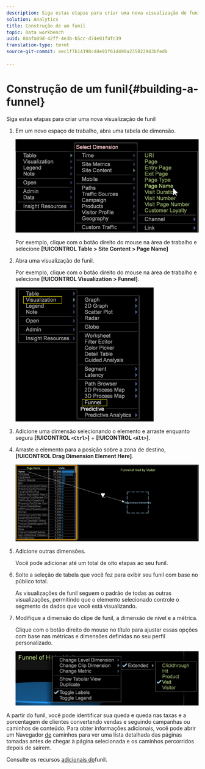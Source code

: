 ```yaml
---
description: Siga estas etapas para criar uma nova visualização de funil
solution: Analytics
title: Construção de um funil
topic: Data workbench
uuid: 88afa09d-42ff-4e3b-b5cc-d74e01f4fc39
translation-type: tm+mt
source-git-commit: aec1f7b14198cdde91f61d490a235022943bfedb

---
```



# Construção de um funil{#building-a-funnel}

Siga estas etapas para criar uma nova visualização de funil

<!-- <a id="section_A8F5530114814B689C298E369AD0643E"></a> -->

1. Em um novo espaço de trabalho, abra uma tabela de dimensão.

   ![](assets/dimension_table_pagename.png)

   Por exemplo, clique com o botão direito do mouse na área de trabalho e selecione **[!UICONTROL Table > Site Content > Page Name]**

1. Abra uma visualização de funil.

   Por exemplo, clique com o botão direito do mouse na área de trabalho e selecione **[!UICONTROL Visualization > Funnel]**.

   ![](assets/step2-funnel.png)

1. Adicione uma dimensão selecionando o elemento e arraste enquanto segura **[!UICONTROL `<Ctrl>`]** + **[!UICONTROL `<Alt>`]**.

1. Arraste o elemento para a posição sobre a zona de destino, **[!UICONTROL Drag Dimension Element Here]**.

   ![](assets/step4-funnel.png)

1. Adicione outras dimensões.

   Você pode adicionar até um total de oito etapas ao seu funil.
1. Solte a seleção de tabela que você fez para exibir seu funil com base no público total.

   As visualizações de funil seguem o padrão de todas as outras visualizações, permitindo que o elemento selecionado controle o segmento de dados que você está visualizando.
1. Modifique a dimensão do clipe de funil, a dimensão de nível e a métrica.

   Clique com o botão direito do mouse no título para ajustar essas opções com base nas métricas e dimensões definidas no seu perfil personalizado.

   ![](assets/last-image-funnel.png)

A partir do funil, você pode identificar sua queda e queda nas taxas e a porcentagem de clientes convertendo vendas e seguindo campanhas ou caminhos de conteúdo. Para obter informações adicionais, você pode abrir um Navegador [de](../../../../home/c-get-started/c-analysis-vis/c-funnel-visualization/c-path-browser-funnel.md#concept-b0cedf7a28ae422696ded1258c9a4119) caminhos para ver uma lista detalhada das páginas tomadas antes de chegar à página selecionada e os caminhos percorridos depois de saírem.

Consulte os recursos [adicionais do](../../../../home/c-get-started/c-analysis-vis/c-funnel-visualization/c-funnel-visualization-features.md#concept-e65c81fe17794acd8d00d796b1780dc3)funil.
